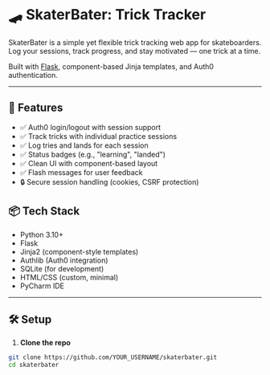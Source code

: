 # 🛹 SkaterBater: Trick Tracker

SkaterBater is a simple yet flexible trick tracking web app for skateboarders.  
Log your sessions, track progress, and stay motivated — one trick at a time.

Built with [Flask](https://flask.palletsprojects.com/), component-based Jinja templates, and Auth0 authentication.

---

## 🚀 Features

- ✅ Auth0 login/logout with session support
- ✅ Track tricks with individual practice sessions
- ✅ Log tries and lands for each session
- ✅ Status badges (e.g., "learning", "landed")
- ✅ Clean UI with component-based layout
- ✅ Flash messages for user feedback
- 🔒 Secure session handling (cookies, CSRF protection)

## 📦 Tech Stack

- Python 3.10+
- Flask
- Jinja2 (component-style templates)
- Authlib (Auth0 integration)
- SQLite (for development)
- HTML/CSS (custom, minimal)
- PyCharm IDE

---

## 🛠 Setup

1. **Clone the repo**

```bash
git clone https://github.com/YOUR_USERNAME/skaterbater.git
cd skaterbater
